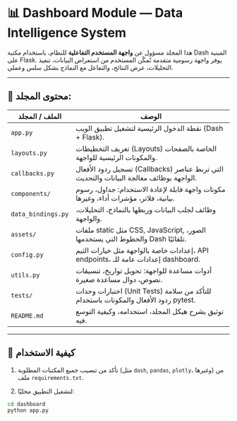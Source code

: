 # 📊 Dashboard Module — Data Intelligence System

هذا المجلد مسؤول عن **واجهة المستخدم التفاعلية** للنظام، باستخدام مكتبة Dash المبنية على Flask. يوفر واجهة رسومية متقدمة تُمكّن المستخدم من استعراض البيانات، تنفيذ التحليلات، عرض النتائج، والتفاعل مع النماذج بشكل سلس وعملي.

---

## 🧠 محتوى المجلد:

| الملف / المجلد          | الوصف                                                                                      |
|------------------------|--------------------------------------------------------------------------------------------|
| `app.py`               | نقطة الدخول الرئيسية لتشغيل تطبيق الويب (Dash + Flask).                                   |
| `layouts.py`           | تعريف التخطيطات (Layouts) الخاصة بالصفحات والمكونات الرئيسية للواجهة.                      |
| `callbacks.py`         | تسجيل ردود الأفعال (Callbacks) التي تربط عناصر الواجهة بوظائف معالجة البيانات والتحديث.    |
| `components/`          | مكونات واجهة قابلة لإعادة الاستخدام: جداول، رسوم بيانية، فلاتر، مؤشرات أداء، وغيرها.     |
| `data_bindings.py`     | وظائف لجلب البيانات وربطها بالنماذج، التحليلات، والواجهة.                                |
| `assets/`              | ملفات static مثل CSS, JavaScript, الصور، والخطوط التي يستخدمها Dash تلقائيًا.             |
| `config.py`            | إعدادات خاصة بالواجهة مثل خيارات الثيم، API endpoints، إعدادات عامة للـ dashboard.         |
| `utils.py`             | أدوات مساعدة للواجهة: تحويل تواريخ، تنسيقات نصوص، دوال مساعدة صغيرة.                      |
| `tests/`               | اختبارات وحدات (Unit Tests) للتأكد من سلامة ردود الأفعال والمكونات باستخدام pytest.       |
| `README.md`            | توثيق يشرح هيكل المجلد، استخدامه، وكيفية التوسع فيه.                                    |

---

## 🚀 كيفية الاستخدام

1. تأكد من تنصيب جميع المكتبات المطلوبة (مثل `dash`, `pandas`, `plotly`، وغيرها) من ملف `requirements.txt`.

2. لتشغيل التطبيق محليًا:

```bash
cd dashboard
python app.py
